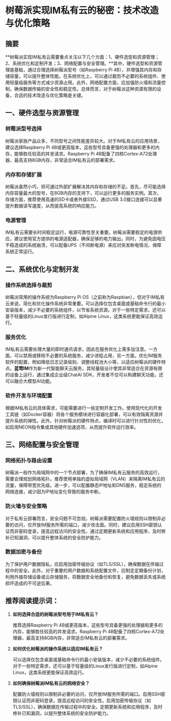 # 树莓派实现IM私有云的秘密：技术改造与优化策略

## 摘要
**树莓派实现IM私有云需要重点关注以下几个方面：1、硬件选型和资源管理；2、系统优化和定制开发；3、网络配置与安全管理。**其中，硬件选型和资源管理是基础，通过合理选择树莓派型号（如Raspberry Pi 4B），并增强其内存和存储容量，可以提升整体性能。在系统优化上，可以通过裁剪不必要的系统组件、使用轻量级服务等方式减少资源占用。此外，网络配置方面，应加强防火墙和流量控制，确保数据传输的安全性和稳定性。总体而言，对于树莓派这种资源有限的设备，合适的技术改造与优化策略是关键。

## 一、硬件选型与资源管理

### 树莓派型号选择

树莓派家族产品众多，不同型号之间性能差异较大。对于IM私有云的应用场景，建议选择Raspberry Pi 4B或更高版本，这些型号具备更强的处理器和更多的内存，能够胜任较高的并发请求。Raspberry Pi 4B配备了四核Cortex-A72处理器，最高支持8GB内存，非常适合IM私有云的部署需求。

### 内存和存储扩展

树莓派虽然小巧，但可通过外部扩展解决其内存和存储的不足。首先，尽可能选择内存容量最大的型号，在8GB内存的支持下，可以运行更多的服务实例。其次，存储方面，推荐使用高速的SD卡或者外接SSD，通过USB 3.0接口连接可以显著提升数据读写速度，从而提高系统的响应能力。

### 电源管理

IM私有云需要长时间稳定运行，电源可靠性至关重要。树莓派需要稳定的电源供应，建议使用官方提供的电源适配器，确保足够的电力输出。同时，为避免因电压不稳造成的系统崩溃，可以配备UPS（不间断电源）来应对突发断电情况，保障系统正常运行。

## 二、系统优化与定制开发

### 操作系统选择与裁剪

树莓派常用的操作系统为Raspberry Pi OS（之前称为Raspbian），但对于IM私有云来说，简化和优化操作系统非常重要。可以选择仅包含桌面或基础命令行的最小安装版本，减少不必要的系统组件，以节省系统资源。对于一些特定需求，还可以基于轻量级的Linux发行版进行定制，如Alpine Linux，这类系统更能保证高效运行。

### 服务优化

IM私有云需要处理大量的即时通讯请求，因此在服务优化上需多加注意。一方面，可以禁用或移除不必要的系统服务，减少进程占用，另一方面，优化IM服务软件的配置，例如降低日志记录级别、调整线程池大小等，以适应树莓派的硬件特点。**蓝莺IM**作为新一代智能聊天云服务，其轻量级设计使其非常适合在资源有限的设备上运行，通过集成企业级ChatAI SDK，开发者不仅可以构建聊天功能，还可以融合大模型AI功能。

### 软件开发与环境配置

根据IM私有云的具体需求，可能需要进行一些定制开发工作。使用现代化的开发工具链（如Docker容器）将各个服务模块进行容器化部署，可以有效隔离资源并提升系统的弹性。此外，针对树莓派的硬件特点，编译时可以进行针对性的优化，如启用NEON指令集或其他硬件加速选项，从而提升软件运行效率。

## 三、网络配置与安全管理

### 网络拓扑与路由设置

树莓派一般作为局域网中的一个节点部署，为了确保IM私有云服务的高效运行，需要合理规划网络拓扑。推荐使用单独的虚拟局域网（VLAN）来隔离IM私有云的流量，保障带宽优先级。进一步，可以配置静态IP地址和DNS服务，稳定系统的网络连接，减少因为IP地址变化导致的服务中断。

### 防火墙与安全策略

对于私有云部署而言，安全问题不可忽视。树莓派需要配置防火墙规则以限制非必要的访问，仅开放IM服务所需的端口，减少攻击面。同时，建议启用SSH密钥认证而非密码登录，提高远程访问的安全性。通过定期更新系统和应用程序，及时修补已知漏洞，可以提升整体系统的安全防护能力。

### 数据加密与备份

为了保护用户数据隐私，应启用加密传输协议（如TLS/SSL），确保数据在传输过程中的安全。此外，对于重要的用户数据和系统配置文件，应制定定期备份计划，利用外接存储设备或云存储服务，将数据安全地备份和恢复，避免数据丢失或系统损坏造成的不可逆后果。

## 推荐阅读提示词：

1. **如何选择合适的树莓派型号用于IM私有云？**

   推荐选择Raspberry Pi 4B或更高版本，这些型号具备更强的处理器和更多的内存，能够胜任较高的并发请求。Raspberry Pi 4B配备了四核Cortex-A72处理器，最高支持8GB内存，非常适合IM私有云的部署需求。

2. **如何优化树莓派的操作系统以适应IM私有云？**

   可以选择仅包含桌面或基础命令行的最小安装版本，减少不必要的系统组件。对于一些特定需求，还可以基于轻量级的Linux发行版进行定制，如Alpine Linux，这类系统更能保证高效运行。

3. **如何确保树莓派IM私有云的网络安全？**

   配置防火墙规则以限制非必要的访问，仅开放IM服务所需的端口。启用SSH密钥认证而非密码登录，提高远程访问的安全性。启用加密传输协议（如TLS/SSL），确保数据在传输过程中的安全。定期更新系统和应用程序，及时修补已知漏洞，以提升整体系统的安全防护能力。